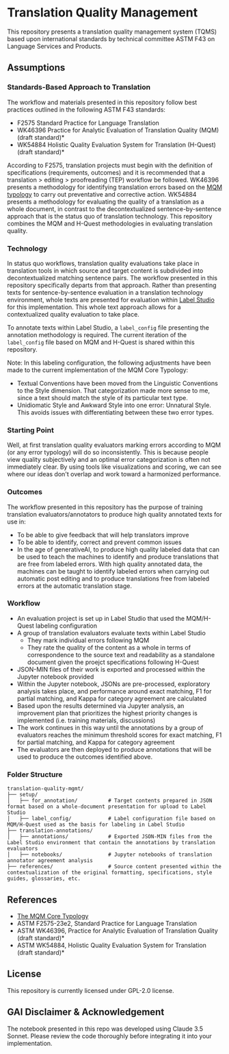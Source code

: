 # Translation Quality Management

This repository presents a translation quality management system (TQMS) based upon international standards by technical committee ASTM F43 on Language Services and Products.

## Assumptions

### Standards-Based Approach to Translation

The workflow and materials presented in this repository follow best practices outlined in the following ASTM F43 standards:

- F2575 Standard Practice for Language Translation
- WK46396 Practice for Analytic Evaluation of Translation Quality (MQM) (draft standard)*
- WK54884 Holistic Quality Evaluation System for Translation (H-Quest) (draft standard)*

According to F2575, translation projects must begin with the definition of specifications (requirements, outcomes) and it is recommended that a translation > editing > proofreading (TEP) workflow be followed. WK46396 presents a methodology for identifying translation errors based on the [MQM typology](https://themqm.org/the-mqm-typology/) to carry out preventative and corrective action. WK54884 presents a methodology for evaluating the quality of a translation as a whole document, in contrast to the decontextualized sentence-by-sentence approach that is the status quo of translation technology. This repository combines the MQM and H-Quest methodologies in evaluating translation quality.

### Technology

In status quo workflows, translation quality evaluations take place in translation tools in which source and target content is subdivided into decontextualized matching sentence pairs. The workflow presented in this repository specifically departs from that approach. Rather than presenting texts for sentence-by-sentence evaluation in a translation technology environment, whole texts are presented for evaluation within [Label Studio](https://labelstud.io) for this implementation. This whole text approach allows for a contextualized quality evaluation to take place.

To annotate texts within Label Studio, a `label_config` file presenting the annotation methodology is required. The current iteration of the `label_config` file based on MQM and H-Quest is shared within this repository.

Note: In this labeling configuration, the following adjustments have been made to the current implementation of the MQM Core Typology:
- Textual Conventions have been moved from the Linguistic Conventions to the Style dimension. That categorization made more sense to me, since a text should match the style of its particular text type.
- Unidiomatic Style and Awkward Style into one error: Unnatural Style. This avoids issues with differentiating between these two error types.

### Starting Point

Well, at first translation quality evaluators marking errors according to MQM (or any error typology) will do so inconsistently. This is because people view quality subjectively and an optimal error categorization is often not immediately clear. By using tools like visualizations and scoring, we can see where our ideas don't overlap and work toward a harmonized performance.

### Outcomes

The workflow presented in this repository has the purpose of training translation evaluators/annotators to produce high quality annotated texts for use in:
- To be able to give feedback that will help translators improve
- To be able to identify, correct and prevent common issues
- In the age of generativeAI, to produce high quality labeled data that can be used to teach the machines to identify and produce translations that are free from labeled errors. With high quality annotated data, the machines can be taught to identify labeled errors when carrying out automatic post editing and to produce translations free from labeled errors at the automatic translation stage.

### Workflow

- An evaluation project is set up in Label Studio that used the MQM/H-Quest labeling configuration
- A group of translation evaluators evaluate texts within Label Studio
  - They mark individual errors following MQM
  - They rate the quality of the content as a whole in terms of correspondence to the source text and readability as a standalone document given the proejct specifications following H-Quest
- JSON-MIN files of their work is exported and processed within the Jupyter notebook provided
- Within the Jupyter notebook, JSONs are pre-processed, exploratory analysis takes place, and performance around exact matching, F1 for partial matching, and Kappa for category agreement are calculated
- Based upon the results determined via Jupyter analysis, an improvement plan that prioritizes the highest priority changes is implemented (i.e. training materials, discussions)
- The work continues in this way until the annotations by a group of evaluators reaches the minimum threshold scores for exact matching, F1 for partial matching, and Kappa for category agreement
- The evaluators are then deployed to produce annotations that will be used to produce the outcomes identified above.

### Folder Structure
```
translation-quality-mgmt/
├── setup/
│   ├── for_annotation/          # Target contents prepared in JSON format based on a whole-document presentation for upload to Label Studio
│   ├── label_config/            # Label configuration file based on MQM/H-Quest used as the basis for labeling in Label Studio
├── translation-annotations/                    
│   ├── annotations/             # Exported JSON-MIN files from the Label Studio environment that contain the annotations by translation evaluators
│   ├── notebooks/               # Jupyter notebooks of translation annotator agreement analysis
├── references/                  # Source content presented within the contextualization of the original formatting, specifications, style guides, glossaries, etc.
```

## References

- [The MQM Core Typology](https://themqm.org/the-mqm-typology/)
- ASTM F2575-23e2, Standard Practice for Language Translation
- ASTM WK46396, Practice for Analytic Evaluation of Translation Quality (draft standard)*
- ASTM WK54884, Holistic Quality Evaluation System for Translation (draft standard)*

## License
This repository is currently licensed under GPL-2.0 license.

## GAI Disclaimer & Acknowledgement
The notebook presented in this repo was developed using Claude 3.5 Sonnet. Please review the code thoroughly before integrating it into your implementation.

